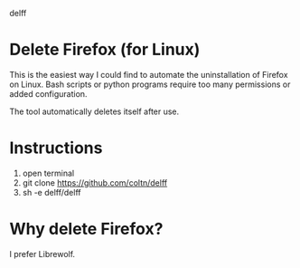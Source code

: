 delff
# Delete Firefox (for Linux)

This is the easiest way I could find to automate the uninstallation of Firefox on Linux.
Bash scripts or python programs require too many permissions or added configuration.

The tool automatically deletes itself after use.

# Instructions

1. open terminal
2. git clone https://github.com/coltn/delff
3. sh -e delff/delff

# Why delete Firefox?
I prefer Librewolf.
